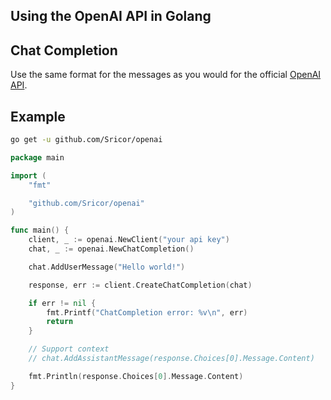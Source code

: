 ## Using the OpenAI API in Golang

## Chat Completion
Use the same format for the messages as you would for the official [OpenAI API](https://platform.openai.com/docs/guides/gpt/chat-completions-api).

## Example
```bash
go get -u github.com/Sricor/openai
```

```go
package main

import (
	"fmt"

	"github.com/Sricor/openai"
)

func main() {
	client, _ := openai.NewClient("your api key")
	chat, _ := openai.NewChatCompletion()

	chat.AddUserMessage("Hello world!")

	response, err := client.CreateChatCompletion(chat)

	if err != nil {
		fmt.Printf("ChatCompletion error: %v\n", err)
		return
	}

	// Support context
	// chat.AddAssistantMessage(response.Choices[0].Message.Content)

	fmt.Println(response.Choices[0].Message.Content)
}

```
